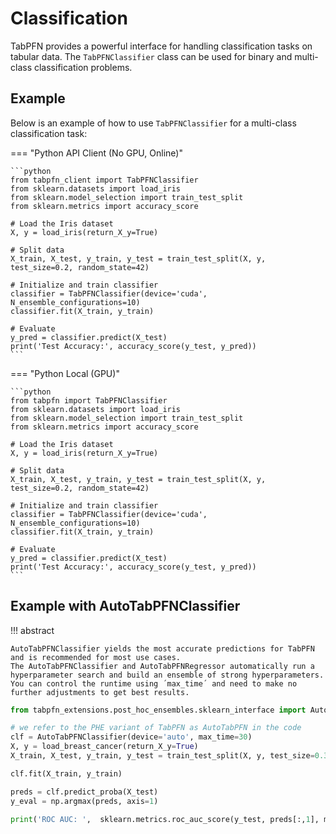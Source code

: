 # Classification

TabPFN provides a powerful interface for handling classification tasks on tabular data. The `TabPFNClassifier` class can be used for binary and multi-class classification problems.

## Example

Below is an example of how to use `TabPFNClassifier` for a multi-class classification task:

=== "Python API Client (No GPU, Online)"

	```python
	from tabpfn_client import TabPFNClassifier
	from sklearn.datasets import load_iris
	from sklearn.model_selection import train_test_split
	from sklearn.metrics import accuracy_score
	
	# Load the Iris dataset
	X, y = load_iris(return_X_y=True)
	
	# Split data
	X_train, X_test, y_train, y_test = train_test_split(X, y, test_size=0.2, random_state=42)
	
	# Initialize and train classifier
	classifier = TabPFNClassifier(device='cuda', N_ensemble_configurations=10)
	classifier.fit(X_train, y_train)
	
	# Evaluate
	y_pred = classifier.predict(X_test)
	print('Test Accuracy:', accuracy_score(y_test, y_pred))
	```
=== "Python Local (GPU)"

	```python
	from tabpfn import TabPFNClassifier
	from sklearn.datasets import load_iris
	from sklearn.model_selection import train_test_split
	from sklearn.metrics import accuracy_score
	
	# Load the Iris dataset
	X, y = load_iris(return_X_y=True)
	
	# Split data
	X_train, X_test, y_train, y_test = train_test_split(X, y, test_size=0.2, random_state=42)
	
	# Initialize and train classifier
	classifier = TabPFNClassifier(device='cuda', N_ensemble_configurations=10)
	classifier.fit(X_train, y_train)
	
	# Evaluate
	y_pred = classifier.predict(X_test)
	print('Test Accuracy:', accuracy_score(y_test, y_pred))
	```


## Example with AutoTabPFNClassifier

!!! abstract
	
	AutoTabPFNClassifier yields the most accurate predictions for TabPFN and is recommended for most use cases.
    The AutoTabPFNClassifier and AutoTabPFNRegressor automatically run a hyperparameter search and build an ensemble of strong hyperparameters.
    You can control the runtime using ´max_time´ and need to make no further adjustments to get best results.

```python
from tabpfn_extensions.post_hoc_ensembles.sklearn_interface import AutoTabPFNClassifier

# we refer to the PHE variant of TabPFN as AutoTabPFN in the code
clf = AutoTabPFNClassifier(device='auto', max_time=30)
X, y = load_breast_cancer(return_X_y=True)
X_train, X_test, y_train, y_test = train_test_split(X, y, test_size=0.33, random_state=42)

clf.fit(X_train, y_train)

preds = clf.predict_proba(X_test)
y_eval = np.argmax(preds, axis=1)

print('ROC AUC: ',  sklearn.metrics.roc_auc_score(y_test, preds[:,1], multi_class='ovr'), 'Accuracy', sklearn.metrics.accuracy_score(y_test, y_eval))
```